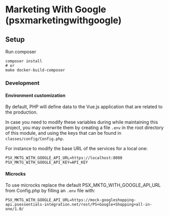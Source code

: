 # Marketing With Google (psxmarketingwithgoogle)


## Setup

Run composer

```
composer install
# or
make docker-build-composer
```

### Development

#### Environment customization

By default, PHP will define data to the Vue.js application that are related to the production.

In case you need to modify these variables during while maintaining this project, you may
overwrite them by creating a file `.env` in the root directory of this module, and using the
keys that can be found in `classes/config/Config.php`.

For instance to modify the base URL of the services for a local one:

```
PSX_MKTG_WITH_GOOGLE_API_URL=https://localhost:8080
PSX_MKTG_WITH_GOOGLE_API_KEY=API_KEY
```

#### Microcks

To use microcks replace the default PSX_MKTG_WITH_GOOGLE_API_URL from Config.php by filling an `.env` file with:
```
PSX_MKTG_WITH_GOOGLE_API_URL=https://mock-googleshopping-api.psessentials-integration.net/rest/PS+Google+Shopping+all-in-one/1.0/
```
